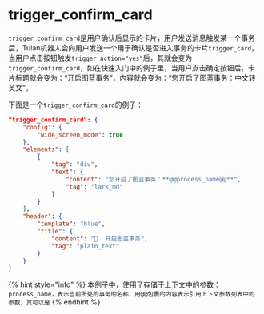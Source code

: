 # trigger\_confirm\_card

`trigger_confirm_card`是用户确认后显示的卡片，用户发送消息触发某一个事务后，Tulan机器人会向用户发送一个用于确认是否进入事务的卡片`trigger_card`，当用户点击按钮触发`trigger_action="yes"`后，其就会变为`trigger_confirm_card`，如在快速入门中的例子里，当用户点击确定按钮后，卡片标题就会变为：“开启图蓝事务”，内容就会变为：“您开启了图蓝事务：中文转英文”。

下面是一个`trigger_confirm_card`的例子：

```json
"trigger_confirm_card": {
    "config": {
        "wide_screen_mode": true
    },
    "elements": [
        {
            "tag": "div",
            "text": {
                "content": "您开启了图蓝事务：**@@process_name@@**",
                "tag": "lark_md"
            }
        }
    ],
    "header": {
        "template": "blue",
        "title": {
            "content": "🤖️  开启图蓝事务",
            "tag": "plain_text"
        }
    }
}
```

{% hint style="info" %}
本例子中，使用了存储于上下文中的参数：`process_name，表示当前所处的事务的名称，用@@包裹的内容表示引用上下文参数列表中的参数，其可以是`
{% endhint %}
